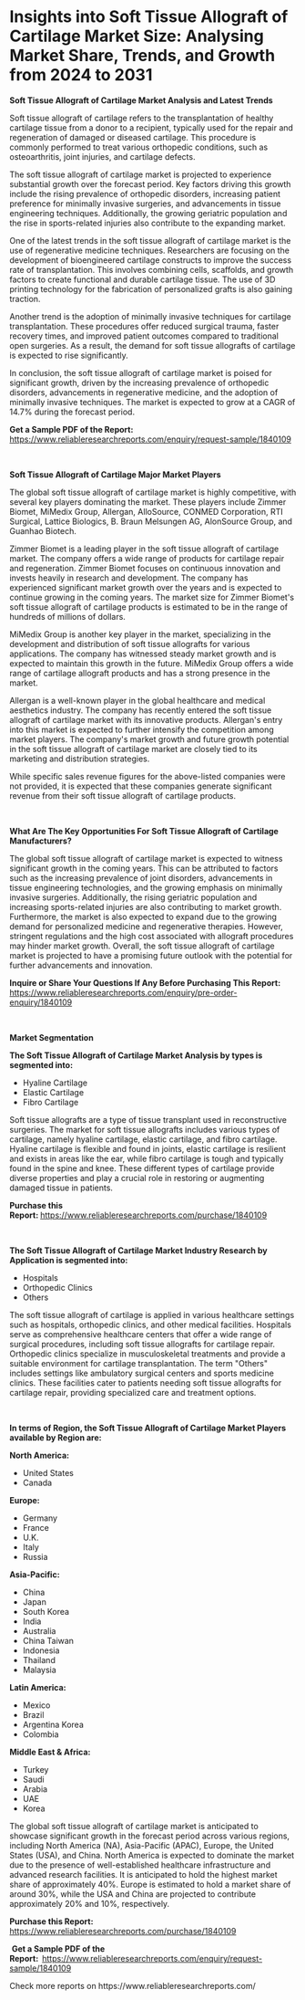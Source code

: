 <p><h1>Insights into Soft Tissue Allograft of Cartilage Market Size: Analysing Market Share, Trends, and Growth from 2024 to 2031</h1></p><p><strong>Soft Tissue Allograft of Cartilage Market Analysis and Latest Trends</strong></p>
<p><p>Soft tissue allograft of cartilage refers to the transplantation of healthy cartilage tissue from a donor to a recipient, typically used for the repair and regeneration of damaged or diseased cartilage. This procedure is commonly performed to treat various orthopedic conditions, such as osteoarthritis, joint injuries, and cartilage defects.</p><p>The soft tissue allograft of cartilage market is projected to experience substantial growth over the forecast period. Key factors driving this growth include the rising prevalence of orthopedic disorders, increasing patient preference for minimally invasive surgeries, and advancements in tissue engineering techniques. Additionally, the growing geriatric population and the rise in sports-related injuries also contribute to the expanding market.</p><p>One of the latest trends in the soft tissue allograft of cartilage market is the use of regenerative medicine techniques. Researchers are focusing on the development of bioengineered cartilage constructs to improve the success rate of transplantation. This involves combining cells, scaffolds, and growth factors to create functional and durable cartilage tissue. The use of 3D printing technology for the fabrication of personalized grafts is also gaining traction.</p><p>Another trend is the adoption of minimally invasive techniques for cartilage transplantation. These procedures offer reduced surgical trauma, faster recovery times, and improved patient outcomes compared to traditional open surgeries. As a result, the demand for soft tissue allografts of cartilage is expected to rise significantly.</p><p>In conclusion, the soft tissue allograft of cartilage market is poised for significant growth, driven by the increasing prevalence of orthopedic disorders, advancements in regenerative medicine, and the adoption of minimally invasive techniques. The market is expected to grow at a CAGR of 14.7% during the forecast period.</p></p>
<p><strong>Get a Sample PDF of the Report:&nbsp;</strong> <a href="https://www.reliableresearchreports.com/enquiry/request-sample/1840109">https://www.reliableresearchreports.com/enquiry/request-sample/1840109</a></p>
<p>&nbsp;</p>
<p><strong>Soft Tissue Allograft of Cartilage Major Market Players</strong></p>
<p><p>The global soft tissue allograft of cartilage market is highly competitive, with several key players dominating the market. These players include Zimmer Biomet, MiMedix Group, Allergan, AlloSource, CONMED Corporation, RTI Surgical, Lattice Biologics, B. Braun Melsungen AG, AlonSource Group, and Guanhao Biotech.</p><p>Zimmer Biomet is a leading player in the soft tissue allograft of cartilage market. The company offers a wide range of products for cartilage repair and regeneration. Zimmer Biomet focuses on continuous innovation and invests heavily in research and development. The company has experienced significant market growth over the years and is expected to continue growing in the coming years. The market size for Zimmer Biomet's soft tissue allograft of cartilage products is estimated to be in the range of hundreds of millions of dollars. </p><p>MiMedix Group is another key player in the market, specializing in the development and distribution of soft tissue allografts for various applications. The company has witnessed steady market growth and is expected to maintain this growth in the future. MiMedix Group offers a wide range of cartilage allograft products and has a strong presence in the market.</p><p>Allergan is a well-known player in the global healthcare and medical aesthetics industry. The company has recently entered the soft tissue allograft of cartilage market with its innovative products. Allergan's entry into this market is expected to further intensify the competition among market players. The company's market growth and future growth potential in the soft tissue allograft of cartilage market are closely tied to its marketing and distribution strategies.</p><p>While specific sales revenue figures for the above-listed companies were not provided, it is expected that these companies generate significant revenue from their soft tissue allograft of cartilage products.</p></p>
<p>&nbsp;</p>
<p><strong>What Are The Key Opportunities For Soft Tissue Allograft of Cartilage Manufacturers?</strong></p>
<p><p>The global soft tissue allograft of cartilage market is expected to witness significant growth in the coming years. This can be attributed to factors such as the increasing prevalence of joint disorders, advancements in tissue engineering technologies, and the growing emphasis on minimally invasive surgeries. Additionally, the rising geriatric population and increasing sports-related injuries are also contributing to market growth. Furthermore, the market is also expected to expand due to the growing demand for personalized medicine and regenerative therapies. However, stringent regulations and the high cost associated with allograft procedures may hinder market growth. Overall, the soft tissue allograft of cartilage market is projected to have a promising future outlook with the potential for further advancements and innovation.</p></p>
<p><strong>Inquire or Share Your Questions If Any Before Purchasing This Report:</strong> <a href="https://www.reliableresearchreports.com/enquiry/pre-order-enquiry/1840109">https://www.reliableresearchreports.com/enquiry/pre-order-enquiry/1840109</a></p>
<p>&nbsp;</p>
<p><strong>Market Segmentation</strong></p>
<p><strong>The Soft Tissue Allograft of Cartilage Market Analysis by types is segmented into:</strong></p>
<p><ul><li>Hyaline Cartilage</li><li>Elastic Cartilage</li><li>Fibro Cartilage</li></ul></p>
<p><p>Soft tissue allografts are a type of tissue transplant used in reconstructive surgeries. The market for soft tissue allografts includes various types of cartilage, namely hyaline cartilage, elastic cartilage, and fibro cartilage. Hyaline cartilage is flexible and found in joints, elastic cartilage is resilient and exists in areas like the ear, while fibro cartilage is tough and typically found in the spine and knee. These different types of cartilage provide diverse properties and play a crucial role in restoring or augmenting damaged tissue in patients.</p></p>
<p><strong>Purchase this Report:&nbsp;</strong><a href="https://www.reliableresearchreports.com/purchase/1840109">https://www.reliableresearchreports.com/purchase/1840109</a></p>
<p>&nbsp;</p>
<p><strong>The Soft Tissue Allograft of Cartilage Market Industry Research by Application is segmented into:</strong></p>
<p><ul><li>Hospitals</li><li>Orthopedic Clinics</li><li>Others</li></ul></p>
<p><p>The soft tissue allograft of cartilage is applied in various healthcare settings such as hospitals, orthopedic clinics, and other medical facilities. Hospitals serve as comprehensive healthcare centers that offer a wide range of surgical procedures, including soft tissue allografts for cartilage repair. Orthopedic clinics specialize in musculoskeletal treatments and provide a suitable environment for cartilage transplantation. The term "Others" includes settings like ambulatory surgical centers and sports medicine clinics. These facilities cater to patients needing soft tissue allografts for cartilage repair, providing specialized care and treatment options.</p></p>
<p>&nbsp;</p>
<p><strong>In terms of Region, the Soft Tissue Allograft of Cartilage Market Players available by Region are:</strong></p>
<p>
    <p> <strong> North America: </strong>
        <ul>
            <li>United States</li>
            <li>Canada</li>
        </ul>
        </p> 
    <p> <strong> Europe: </strong>
        <ul>
            <li>Germany</li>
            <li>France</li>
            <li>U.K.</li>
            <li>Italy</li>
            <li>Russia</li>
        </ul>
        </p> 
    <p> <strong> Asia-Pacific: </strong>
        <ul>
            <li>China</li>
            <li>Japan</li>
            <li>South Korea</li>
            <li>India</li>
            <li>Australia</li>
            <li>China Taiwan</li>
            <li>Indonesia</li>
            <li>Thailand</li>
            <li>Malaysia</li>
        </ul>
        </p> 
    <p> <strong> Latin America: </strong>
        <ul>
            <li>Mexico</li>
            <li>Brazil</li>
            <li>Argentina Korea</li>
            <li>Colombia</li>
        </ul>
        </p> 
    <p> <strong> Middle East & Africa: </strong>
        <ul>
            <li>Turkey</li>
            <li>Saudi</li>
            <li>Arabia</li>
            <li>UAE</li>
            <li>Korea</li>
        </ul>
    </p>
    </p>
<p><p>The global soft tissue allograft of cartilage market is anticipated to showcase significant growth in the forecast period across various regions, including North America (NA), Asia-Pacific (APAC), Europe, the United States (USA), and China. North America is expected to dominate the market due to the presence of well-established healthcare infrastructure and advanced research facilities. It is anticipated to hold the highest market share of approximately 40%. Europe is estimated to hold a market share of around 30%, while the USA and China are projected to contribute approximately 20% and 10%, respectively.</p></p>
<p><strong>Purchase this Report: </strong><a href="https://www.reliableresearchreports.com/purchase/1840109">https://www.reliableresearchreports.com/purchase/1840109</a></p>
<p>&nbsp;<strong>Get a Sample PDF of the Report:&nbsp;&nbsp;</strong><a href="https://www.reliableresearchreports.com/enquiry/request-sample/1840109">https://www.reliableresearchreports.com/enquiry/request-sample/1840109</a></p>
<p><strong></strong></p>
<p>Check more reports on https://www.reliableresearchreports.com/</p>